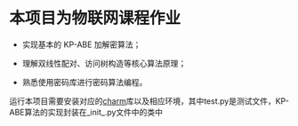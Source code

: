 # 本项目为物联网课程作业

* 实现基本的 KP-ABE 加解密算法；
* 理解双线性配对、访问树构造等核心算法原理；

* 熟悉使用密码库进行密码算法编程。



运行本项目需要安装对应的[charm](https://github.com/JHUISI/charm "https://github.com/JHUISI/charm")库以及相应环境，其中test.py是测试文件，KP-ABE算法的实现封装在_init_.py文件中的类中

